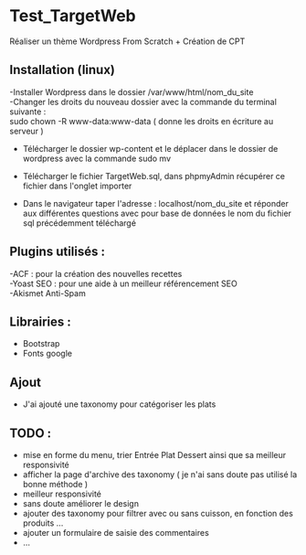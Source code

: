 # Test_TargetWeb
Réaliser un thème Wordpress From Scratch + Création de CPT

## Installation (linux)
-Installer Wordpress dans le dossier /var/www/html/nom_du_site  
-Changer les droits du nouveau dossier avec la commande du terminal suivante :  
sudo chown -R www-data:www-data ( donne les droits en écriture au serveur )  

- Télécharger le dossier wp-content et le déplacer dans le dossier de wordpress avec la commande sudo mv  
- Télécharger le fichier TargetWeb.sql, dans phpmyAdmin récupérer ce fichier dans l'onglet importer  

- Dans le navigateur taper l'adresse : localhost/nom_du_site et réponder aux différentes questions avec pour base de données le nom du fichier sql précédemment téléchargé  


## Plugins utilisés :
-ACF : pour la création des nouvelles recettes  
-Yoast SEO : pour une aide à un meilleur référencement SEO  
-Akismet Anti-Spam

## Librairies :
- Bootstrap
- Fonts google

## Ajout
- J'ai ajouté une taxonomy pour catégoriser les plats  

## TODO :
- mise en forme du menu, trier Entrée Plat Dessert ainsi que sa meilleur responsivité  
- afficher la page d'archive des taxonomy ( je n'ai sans doute pas utilisé la bonne méthode )
- meilleur responsivité  
- sans doute améliorer le design  
- ajouter des taxonomy pour filtrer avec ou sans cuisson, en fonction des produits ...  
- ajouter un formulaire de saisie des commentaires  
- ...  
